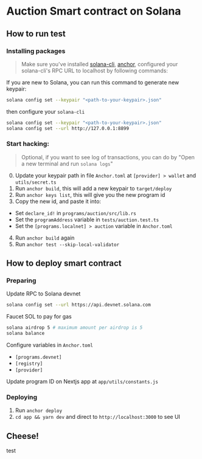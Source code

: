 # Auction Smart contract on Solana
## How to run test

### Installing packages

> Make sure you've installed [solana-cli](https://docs.solana.com/cli/install-solana-cli-tools), [anchor](https://www.anchor-lang.com/docs/installation), configured your solana-cli's RPC URL to localhost by following commands:

If you are new to Solana, you can run this command to generate new keypair:
```sh
solana config set --keypair "<path-to-your-keypair>.json"
```

then configure your `solana-cli`
```sh
solana config set --keypair "<path-to-your-keypair>.json"
solana config set --url http://127.0.0.1:8899
```

### Start hacking:

> Optional, if you want to see log of transactions, you can do by "Open a new terminal and run `solana logs`"

0. Update your keypair path in file `Anchor.toml` at `[provider] > wallet` and `utils/secret.ts`
1. Run `anchor build`, this will add a new keypair to `target/deploy`
2. Run `anchor keys list`, this will give you the new program id
3. Copy the new id, and paste it into:
- Set `declare_id!` in `programs/auction/src/lib.rs`
- Set the `programAddress` variable in `tests/auction.test.ts` 
- Set the `[programs.localnet] > auction` variable in `Anchor.toml` 
4. Run `anchor build` again
5. Run `anchor test --skip-local-validator`

## How to deploy smart contract

### Preparing

Update RPC to Solana devnet 

```sh
solana config set --url https://api.devnet.solana.com
```

Faucet SOL to pay for gas

```sh
solana airdrop 5 # maximum amount per airdrop is 5
solana balance
```

Configure variables in `Anchor.toml`
- `[programs.devnet]`
- `[registry]`
- `[provider]`

Update program ID on Nextjs app at `app/utils/constants.js`

### Deploying

1. Run `anchor deploy`
2. `cd app && yarn dev` and direct to `http://localhost:3000` to see UI 

## Cheese!


test

